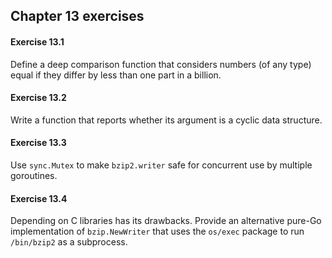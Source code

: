 ## Chapter 13 exercises

#### Exercise 13.1

Define a deep comparison function that considers numbers (of any type) equal if they differ by less than one part in a billion.

#### Exercise 13.2

Write a function that reports whether its argument is a cyclic data structure.

#### Exercise 13.3

Use `sync.Mutex` to make `bzip2.writer` safe for concurrent use by multiple goroutines.

#### Exercise 13.4

Depending on C libraries has its drawbacks.
Provide an alternative pure-Go implementation of `bzip.NewWriter` that uses the `os/exec` package to run `/bin/bzip2` as a subprocess.
